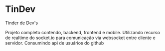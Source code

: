 # TinDev
Tinder de Dev's

Projeto completo contendo, backend, frontend e mobile. Utilizando recurso de realtime do socket.io para comunicação via websocket entre cliente e servidor. 
Consumindo api de usuários do github 
